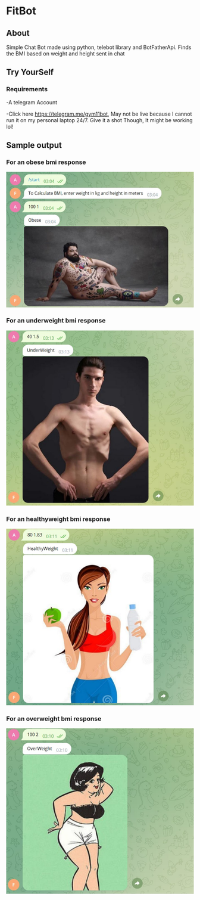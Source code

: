 # FitBot

## About
Simple Chat Bot made using python, telebot library and BotFatherApi. Finds the BMI based on weight and height sent in chat


## Try YourSelf
### Requirements
-A telegram Account

-Click here https://telegram.me/gym11bot, May not be live because I cannot run it on my personal laptop 24/7. Give it  a shot Though, It might be working lol!

## Sample output

### For an obese bmi response
![Image](https://raw.githubusercontent.com/Aakash812/FitBot/main/obs.jpg)


### For an underweight bmi response
![Image](https://raw.githubusercontent.com/Aakash812/FitBot/main/uws.jpg)

### For an healthyweight bmi response
![Image](https://raw.githubusercontent.com/Aakash812/FitBot/main/hws.jpg)

### For an overweight bmi response
![Image](https://raw.githubusercontent.com/Aakash812/FitBot/main/ows.jpg)

